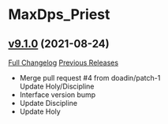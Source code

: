 # MaxDps_Priest

## [v9.1.0](https://github.com/kaminaris/MaxDps-Priest/tree/v9.1.0) (2021-08-24)
[Full Changelog](https://github.com/kaminaris/MaxDps-Priest/compare/v9.0.2...v9.1.0) [Previous Releases](https://github.com/kaminaris/MaxDps-Priest/releases)

- Merge pull request #4 from doadin/patch-1  
    Update Holy/Discipline  
- Interface version bump  
- Update Discipline  
- Update Holy  

